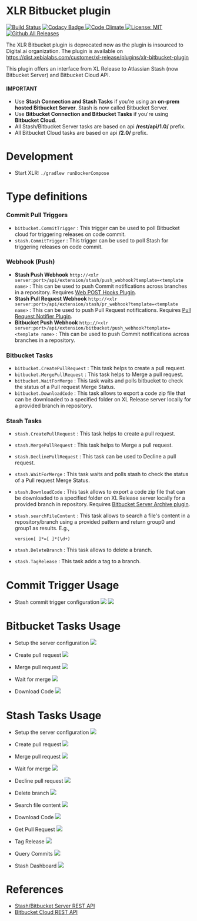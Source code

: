 # XLR Bitbucket plugin

[![Build Status][xlr-bitbucket-plugin-travis-image]][xlr-bitbucket-plugin-travis-url]
[![Codacy Badge][xlr-bitbucket-plugin-codacy-image] ][xlr-bitbucket-plugin-codacy-url]
[![Code Climate][xlr-bitbucket-plugin-code-climate-image] ][xlr-bitbucket-plugin-code-climate-url]
[![License: MIT][xlr-bitbucket-plugin-license-image] ][xlr-bitbucket-plugin-license-url]
[![Github All Releases][xlr-bitbucket-plugin-downloads-image] ]()

[xlr-bitbucket-plugin-travis-image]: https://travis-ci.org/xebialabs-community/xlr-bitbucket-plugin.svg?branch=master
[xlr-bitbucket-plugin-travis-url]: https://travis-ci.org/xebialabs-community/xlr-bitbucket-plugin
[xlr-bitbucket-plugin-codacy-image]: https://api.codacy.com/project/badge/Grade/0e664aaacd2f4010b091f0ef4ce1c7d0
[xlr-bitbucket-plugin-codacy-url]: https://www.codacy.com/app/amitmohleji/xlr-bitbucket-plugin
[xlr-bitbucket-plugin-code-climate-image]: https://codeclimate.com/github/xebialabs-community/xlr-bitbucket-plugin/badges/gpa.svg
[xlr-bitbucket-plugin-code-climate-url]: https://codeclimate.com/github/xebialabs-community/xlr-bitbucket-plugin
[xlr-bitbucket-plugin-license-image]: https://img.shields.io/badge/License-MIT-yellow.svg
[xlr-bitbucket-plugin-license-url]: https://opensource.org/licenses/MIT
[xlr-bitbucket-plugin-downloads-image]: https://img.shields.io/github/downloads/xebialabs-community/xlr-bitbucket-plugin/total.svg

The XLR Bitbucket plugin is deprecated now as the plugin is insourced to Digital.ai organization.
The plugin is available on https://dist.xebialabs.com/customer/xl-release/plugins/xlr-bitbucket-plugin

This plugin offers an interface from XL Release to Atlassian Stash (now Bitbucket Server) and Bitbucket Cloud API.

#### IMPORTANT ####

* Use **Stash Connection and Stash Tasks** if you're using an **on-prem hosted Bitbucket Server**. Stash is now called Bitbucket Server.  
* Use **Bitbucket Connection and Bitbucket Tasks** if you're using **Bitbucket Cloud**.
* All Stash/Bitbucket Server tasks are based on api **/rest/api/1.0/** prefix.
* All Bitbucket Cloud tasks are based on api **/2.0/** prefix.


# Development #

* Start XLR: `./gradlew runDockerCompose`

# Type definitions #

### Commit Pull Triggers ###

+ `bitbucket.CommitTrigger` : This trigger can be used to poll Bitbucket cloud for triggering releases on code commit.
+ `stash.CommitTrigger` :  This trigger can be used to poll Stash for triggering releases on code commit.

### Webhook (Push) ###

+ **Stash Push Webhook** `http://<xlr server:port>/api/extension/stash/push_webhook?template=<template name>` : This can be used to push Commit notifications across branches in a repository. Requires [Web POST Hooks Plugin](https://marketplace.atlassian.com/plugins/com.atlassian.stash.plugin.stash-web-post-receive-hooks-plugin/server/overview).
+ **Stash Pull Request Webhook** `http://<xlr server:port>/api/extension/stash/pr_webhook?template=<template name>` : This can be used to push Pull Request notifications. Requires [Pull Request Notifier Plugin](https://marketplace.atlassian.com/plugins/se.bjurr.prnfs.pull-request-notifier-for-stash/server/overview).
+ **Bitbucket Push Webhook** `http://<xlr server:port>/api/extension/bitbucket/push_webhook?template=<template name>` : This can be used to push Commit notifications across branches in a repository.

### Bitbucket Tasks ###

+ `bitbucket.CreatePullRequest` : This task helps to create a pull request.
+ `bitbucket.MergePullRequest` : This task helps to Merge a pull request.
+ `bitbucket.WaitForMerge` : This task waits and polls bitbucket to check the status of a Pull request Merge Status.
+ `bitbucket.DownloadCode` : This task allows to export a code zip file that can be downloaded to a specified folder on XL Release server locally for a provided branch in repository.

### Stash Tasks ###    

+ `stash.CreatePullRequest` : This task helps to create a pull request.
+ `stash.MergePullRequest` : This task helps to Merge a pull request.
+ `stash.DeclinePullRequest` : This task can be used to Decline a pull request.
+ `stash.WaitForMerge` : This task waits and polls stash to check the status of a Pull request Merge Status.
+ `stash.DownloadCode` : This task allows to export a code zip file that can be downloaded to a specified folder on XL Release server locally for a provided branch in repository. Requires [Bitbucket Server Archive plugin](https://marketplace.atlassian.com/plugins/com.atlassian.stash.plugin.stash-archive/server/overview).
+ `stash.searchFileContent` : This task allows to search a file's content in a repository/branch using a provided pattern and return group0 and group1 as results. E.g.,

	```
	version[ ]*=[ ]*(\d+)
	```

+ `stash.DeleteBranch` : This task allows to delete a branch.
+ `stash.TagRelease` : This task adds a tag to a branch.



# Commit Trigger Usage #

* Stash commit trigger configuration
![](images/stash/stashcommittrigger1.png)
![](images/stash/stashcommittrigger2.png)

# Bitbucket Tasks Usage #

* Setup the server configuration
![](images/bitbucket/config.png)

* Create pull request
![](images/bitbucket/createpullrequest.png)

* Merge pull request
![](images/bitbucket/mergepullrequest.png)

* Wait for merge
![](images/bitbucket/waitformerge.png)


* Download Code
![](images/bitbucket/downloadcodezip.png)


# Stash Tasks Usage #


* Setup the server configuration
![](images/stash/config.png)

* Create pull request
![](images/stash/createpullrequest.png)

* Merge pull request
![](images/stash/mergepullrequest.png)

* Wait for merge
![](images/stash/waitformerge.png)

* Decline pull request
![](images/stash/declinepullrequest.png)

* Delete branch
![](images/stash/deletebranch.png)

* Search file content
![](images/stash/searchfilecontent.png)

* Download Code
![](images/stash/downloadcodezip.png)

* Get Pull Request
![](images/stash/getpullrequest.png)

* Tag Release
![](images/stash/tagrelease.png)

* Query Commits
![](images/stash/querycommits.png)

* Stash Dashboard
![](images/stash/stash-dashboard.png)

# References #

* [Stash/Bitbucket Server REST API](https://developer.atlassian.com/stash/docs/latest/reference/rest-api.html)  
* [Bitbucket Cloud REST API](https://confluence.atlassian.com/bitbucket/use-the-bitbucket-cloud-rest-apis-222724129.html)
